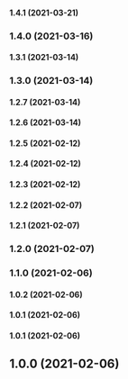#### 1.4.1 (2021-03-21)

### 1.4.0 (2021-03-16)

#### 1.3.1 (2021-03-14)

### 1.3.0 (2021-03-14)

#### 1.2.7 (2021-03-14)

#### 1.2.6 (2021-03-14)

#### 1.2.5 (2021-02-12)

#### 1.2.4 (2021-02-12)

#### 1.2.3 (2021-02-12)

#### 1.2.2 (2021-02-07)

#### 1.2.1 (2021-02-07)

### 1.2.0 (2021-02-07)

### 1.1.0 (2021-02-06)

#### 1.0.2 (2021-02-06)

#### 1.0.1 (2021-02-06)

#### 1.0.1 (2021-02-06)

## 1.0.0 (2021-02-06)

